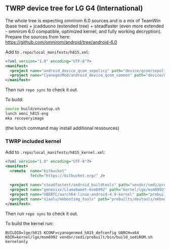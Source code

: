 ## TWRP device tree for LG G4 (International)

The whole tree is expecting omnirom 6.0 sources and is a mix of TeamWin (base tree) + jcadduono (extended tree) + steadfaster (even more extended - omnirom 6.0 compatible, optimized kernel, and fully working decryption).
Prepare the sources from here: https://github.com/omnirom/android/tree/android-6.0

Add to `.repo/local_manifests/h815.xml`:

```xml
<?xml version="1.0" encoding="UTF-8"?>
<manifest>
  <project name="android_device_qcom_sepolicy" path="device/qcom/sepolicy" remote="omnirom" revision="android-6.0" />
  <project name="CyanogenMod/android_device_qcom_common" path="device/qcom/common" remote="github" revision="cm-13.0" />
</manifest>
```

Then run `repo sync` to check it out.

To build:

```sh
source build/envsetup.sh
lunch omni_h815-eng
mka recoveryimage
```
(the lunch command may install additional ressources)

### TWRP included kernel

Add  to `.repo/local_manifests/h815_kernel.xml`:

```xml
<?xml version="1.0" encoding="UTF-8"?>
<manifest>
  <remote  name="bitbucket"
           fetch="https://bitbucket.org/" />
           
  <project name="steadfastest/android_buildtools" path="vendor/sedi/prebuilt/bin" remote="github" revision="master" />
  <project name="genesixx/LlamaSweet-msm8992" path="kernel/lge/msm8992" remote="github" revision="cm-13.0" />
  <project name="UBERTC/aarch64-linux-android-4.9-kernel" path="prebuilts/gcc/linux-x86/aarch64-linux-android-4.9-kernel" remote="bitbucket" revision="master" />
  <project name="xiaolu/mkbootimg_tools" path="prebuilts/devtools/mkbootimg_tools" remote="github" revision="master" />
</manifest>
```
Then run `repo sync` to check it out.

To build the kernel run:

`BUILDID=lge/h815 KCONF=cyanogenmod_h815_defconfig UARCH=x64 KDIR=kernel/lge/msm8992 vendor/sedi/prebuilt/bin/build_sediROM.sh kernelonly`


